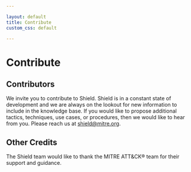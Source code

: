 ```yaml
---

layout: default
title: Contribute
custom_css: default

---
```


# Contribute


## Contributors
We invite you to contribute to Shield.  Shield is in a constant state of development and we are always on the lookout for new information to include in the knowledge base. If you would like to propose additional tactics, techniques, use cases, or procedures, then we would like to hear from you. Please reach us at shield@mitre.org.

## Other Credits
The Shield team would like to thank the MITRE ATT&CK® team for their support and guidance.
